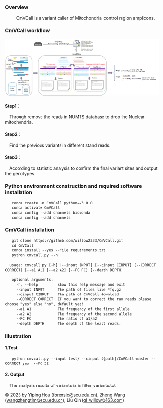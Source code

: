### Overview

&emsp; &emsp; CmVCall is a variant caller of Mitochondrial control region amplicons. 


### CmVCall workflow
![1](pic/flow.png)

#### Step1：

&emsp;Through remove the reads in NUMTS database to drop the Nuclear mitochondria.

#### Step2：

&emsp;Find the previous variants in different stand reads.

#### Step3：

&emsp;According to statistic analysis to confirm the final variant sites and output the genotypes.

### Python environment construction and required software installation

```
   conda create -n CmVCall python==3.8.0
   conda activate CmVCall
   conda config --add channels bioconda 
   conda config --add channels
```


### CmVCall installation
```
   git clone https://github.com/willow2333/CmVCall.git
   cd CmVCall
   conda install --yes --file requirements.txt
   python cmvcall.py --h
   
  usage: cmvcall.py [-h] [--input INPUT] [--cinput CINPUT] [--CORRECT CORRECT] [--a1 A1] [--a2 A2] [--FC FC] [--depth DEPTH]

   optional arguments:
     -h, --help         show this help message and exit
     --input INPUT      The path of files like *fq.gz.
     --cinput CINPUT    The path of CmVCall download
     --CORRECT CORRECT  IF you want to correct the raw reads please choose "yes" else "no", default yes!
     --a1 A1            The frequency of the first allele
     --a2 A2            The frequency of the second allele
     --FC FC            The ratio of a1/a2
     --depth DEPTH      The depth of the least reads.

```

###  Illustration
#### 1.Test
```
   python cmvcall.py --input test/ --cinput ${path}/CmVCall-master --CORRECT yes  --FC 32
```

#### 2. Output
&emsp;The analysis results of variants is in filter_variants.txt


© 2023 by  Yiping Hou (forensic@scu.edu.cn), Zheng Wang (wangzhengtim@scu.edu.cn), Liu Qin (ql_willow@163.com)

